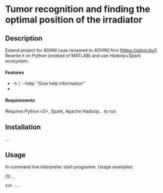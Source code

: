 # Tumor recognition and finding the optimal position of the irradiator

## Description

Extend project for ADANI [was renamed to ADVIN] firm [https://advin.by/]. Rewrite it on Python (instead of MATLAB) and use Hadoop+Spark ecosystem.

#### Features
 - -h | --help: "Give help information"
 - 

#### Requirements 

Requires Python v3+, Spark, Apache Hadoop... to run.

## Installation
...

## Usage

In command line interpreter start programm.
Usage examples:

(1) ...

```sh
$sh ...
```  
